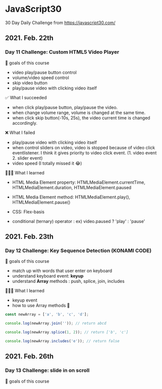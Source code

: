 # JavaScript30

30 Day Daily Challenge from https://javascript30.com/

## 2021. Feb. 22th

### Day 11 Challenge: Custom HTML5 Video Player

💙 goals of this course

- video play/pause button control
- volume/video speed control
- skip video button
- play/pause video with clicking video itself

✅ What I succeeded

- when click play/pause button, play/pause the video.
- when change volume range, volume is changed at the same time.
- when click skip button(-10s, 25s), the video current time is changed accordingly.

❌ What I failed

- play/pause video with clicking video itself
- when control sliders on video, video is stopped because of video click eventlistener.
  I think it gives priority to video click event. (1. video event 2. slider event)
- video speed (I totally missed it 😂)

👩🏻‍💻 What I learned

- HTML Media Element property: HTMLMediaElement.currentTime, HTMLMediaElement.duration, HTMLMediaElement.paused

- HTML Media Element method: HTMLMediaElement.play(), HTMLMediaElement.pause()

- CSS: Flex-basis

- conditional (ternary) operator : ex) video.paused ? 'play' : 'pause'

## 2021. Feb. 23th

### Day 12 Challenge: Key Sequence Detection (KONAMI CODE)

💙 goals of this course

- match up with words that user enter on keyboard
- understand keyboard event: **keyup**
- understand **Array** methods : push, splice, join, includes

👩🏻‍💻 What I learned

- keyup event
- how to use Array methods 🔽

```javascript
const newArray = ['a', 'b', 'c', 'd'];

console.log(newArray.join('')); // return abcd

console.log(newArray.splice(1, 2)); // return ['b', 'c']

console.log(newArray.includes('e')); // return false
```

## 2021. Feb. 26th

### Day 13 Challenge: slide in on scroll

💙 goals of this course
